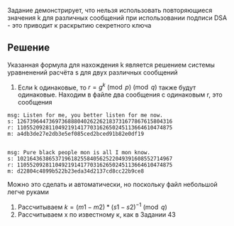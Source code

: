 Задание демонстрирует, что нельзя использовать повторяющиеся значения k для различных сообщений при использовании подписи DSA - это приводит к раскрытию секретного ключа

## Решение
Указанная формула для нахождения k является решением системы уравненений расчёта s для двух различных сообщений

1. Если k одинаковые, то $r = g^k \pmod p \pmod q$ также будут одинаковые. Находим в файле два сообщения с одинаковым r, это сообщения
```
msg: Listen for me, you better listen for me now. 
s: 1267396447369736888040262262183731677867615804316
r: 1105520928110492191417703162650245113664610474875
m: a4db3de27e2db3e5ef085ced2bced91b82e0df19


msg: Pure black people mon is all I mon know. 
s: 1021643638653719618255840562522049391608552714967
r: 1105520928110492191417703162650245113664610474875
m: d22804c4899b522b23eda34d2137cd8cc22b9ce8
```
Можно это сделать и автоматически, но поскольку файл небольшой легче руками

1. Рассчитываем $k = (m1 - m2) * (s1 - s2)^{-1} \pmod q$
1. Рассчитываем x по известному к, как в Задании 43 
